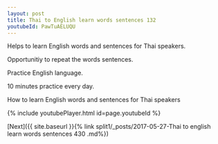 ```yaml
---
layout: post
title: Thai to English learn words sentences 132 
youtubeId: PawTuAELUQU
---
```

 
 
Helps to learn English words and sentences for Thai speakers.

Opportunitiy to repeat the words sentences. 

Practice English language. 
 
10 minutes practice every day. 
 
How to learn English words and sentences for Thai speakers 
 
{% include youtubePlayer.html id=page.youtubeId %}
 
 
[Next]({{ site.baseurl }}{% link  split1/_posts/2017-05-27-Thai to english learn words sentences 430 .md%})
 
